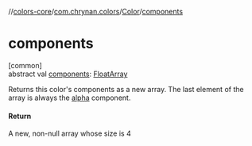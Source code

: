 //[colors-core](../../../index.md)/[com.chrynan.colors](../index.md)/[Color](index.md)/[components](components.md)

# components

[common]\
abstract val [components](components.md): [FloatArray](https://kotlinlang.org/api/latest/jvm/stdlib/kotlin/-float-array/index.html)

Returns this color's components as a new array. The last element of the array is always the [alpha](alpha.md) component.

#### Return

A new, non-null array whose size is 4
